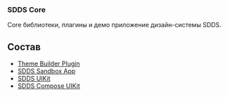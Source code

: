 ### SDDS Core

Core библиотеки, плагины и демо приложение дизайн-системы SDDS.

## Состав
- [Theme Builder Plugin](./plugin_theme_builder/README.MD)
- [SDDS Sandbox App](./sandbox/README.MD)
- [SDDS UIKit](./uikit/README.MD)
- [SDDS Compose UIKit](./uikit-compose/README.MD)
